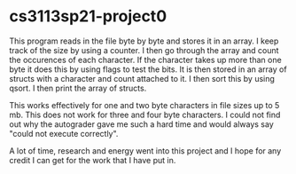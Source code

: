 # cs3113sp21-project0
This program reads in the file byte by byte and stores it in an array.
I keep track of the size by using a counter.
I then go through the array and count the occurences of each character.
If the character takes up more than one byte it does this by using flags to test the bits.
It is then stored in an array of structs with a character and count attached to it.
I then sort this by using qsort.
I then print the array of structs.

This works effectively for one and two byte characters in file sizes up to 5 mb. This does not work for three and four byte characters.
I could not find out why the autograder gave me such a hard time and would always say "could not execute correctly".

A lot of time, research and energy went into this project and I hope for any credit I can get for the work that I have put in.
